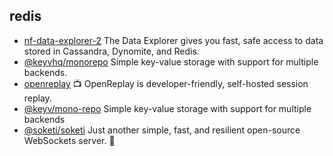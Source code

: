 ## redis

- [nf-data-explorer-2](https://github.com/Netflix/nf-data-explorer) The Data Explorer gives you fast, safe access to data stored in Cassandra, Dynomite, and Redis.
- [@keyvhq/monorepo](https://github.com/microlinkhq/keyv) Simple key-value storage with support for multiple backends.
- [openreplay](https://github.com/openreplay/openreplay) :tv: OpenReplay is developer-friendly, self-hosted session replay.
- [@keyv/mono-repo](https://github.com/jaredwray/keyv) Simple key-value storage with support for multiple backends
- [@soketi/soketi](https://github.com/soketi/soketi) Just another simple, fast, and resilient open-source WebSockets server. 📣